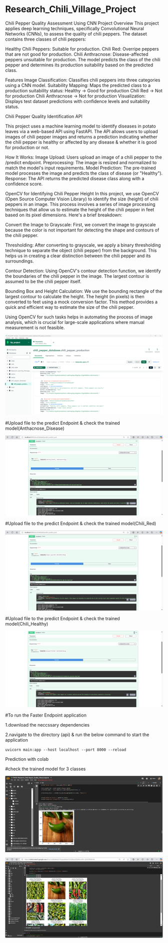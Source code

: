 # Research_Chili_Village_Project
Chili Pepper Quality Assessment Using CNN
Project Overview
This project applies deep learning techniques, specifically Convolutional Neural Networks (CNNs), to assess the quality of chili peppers. The dataset contains three classes of chili peppers:

Healthy Chili Peppers: Suitable for production.
Chili Red: Overripe peppers that are not good for production.
Chili Anthracnose: Disease-affected peppers unsuitable for production.
The model predicts the class of the chili pepper and determines its production suitability based on the predicted class.

Features
Image Classification: Classifies chili peppers into three categories using a CNN model.
Suitability Mapping: Maps the predicted class to a production suitability status:
Healthy → Good for production
Chili Red → Not for production
Chili Anthracnose → Not for production
Visualization: Displays test dataset predictions with confidence levels and suitability status.

Chili Pepper Quality Identification API

This project uses a machine learning model to identify diseases in potato leaves via a web-based API using FastAPI. The API allows users to upload images of chili pepper images and returns a prediction indicating whether the chili pepper is healthy or affected by any disease & whether it is good for production or not.

How It Works: Image Upload: Users upload an image of a chili pepper to the /predict endpoint. Preprocessing: The image is resized and normalized to match the model's input requirements. Model Prediction: The pre-trained model processes the image and predicts the class of disease (or "Healthy"). Response: The API returns the predicted disease class along with a confidence score.

OpenCV for Identifying Chili Pepper Height
In this project, we use OpenCV (Open Source Computer Vision Library) to identify the size (height) of chili peppers in an image. This process involves a series of image processing techniques that allow us to estimate the height of the chili pepper in feet based on its pixel dimensions. Here's a brief breakdown:

Convert the Image to Grayscale: First, we convert the image to grayscale because the color is not important for detecting the shape and contours of the chili pepper.

Thresholding: After converting to grayscale, we apply a binary thresholding technique to separate the object (chili pepper) from the background. This helps us in creating a clear distinction between the chili pepper and its surroundings.

Contour Detection: Using OpenCV's contour detection function, we identify the boundaries of the chili pepper in the image. The largest contour is assumed to be the chili pepper itself.

Bounding Box and Height Calculation: We use the bounding rectangle of the largest contour to calculate the height. The height (in pixels) is then converted to feet using a mock conversion factor. This method provides a quick and efficient way to estimate the size of the chili pepper.

Using OpenCV for such tasks helps in automating the process of image analysis, which is crucial for large-scale applications where manual measurement is not feasible.

![MongoDB Structure](images/db_structure.png)

#Upload file to the predict Endpoint & check the trained model(Anthacnose_Disease)

![Upload file to the predict Endpoint & check the trained model(Anthacnose_Disease)](images/chili_pepper_anthacnose.png)

#Upload file to the predict Endpoint & check the trained model(Chili_Red)

![Upload file to the predict Endpoint & check the trained model(Chili_Red)](images/chili_pepper_red_api.png)

#Upload file to the predict Endpoint & check the trained model(Chili_Healthy)

![Upload file to the predict Endpoint & check the trained model(Chili_Healthy)](images/chili_pepper_healthy.png)

#To run the Faster Endpoint application

1.download the neccssary dependencies

2.navigate to the directory (api) & run the below command to start the application

```
uvicorn main:app --host localhost --port 8000 --reload
```

Prediction with colab

#check the trained model for 3 classes

![predict & check the trained model with test data for one image](images/model_train_for_labels1.png)

![predict & check the trained model with test data for multiple images](images/model_train_for_labels2.png)

